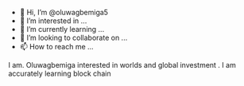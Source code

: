 - 👋 Hi, I’m @oluwagbemiga5
- 👀 I’m interested in ...
- 🌱 I’m currently learning ...
- 💞️ I’m looking to collaborate on ...
- 📫 How to reach me ...

I am. Oluwagbemiga interested in worlds and global investment . I am accurately learning block chain 
